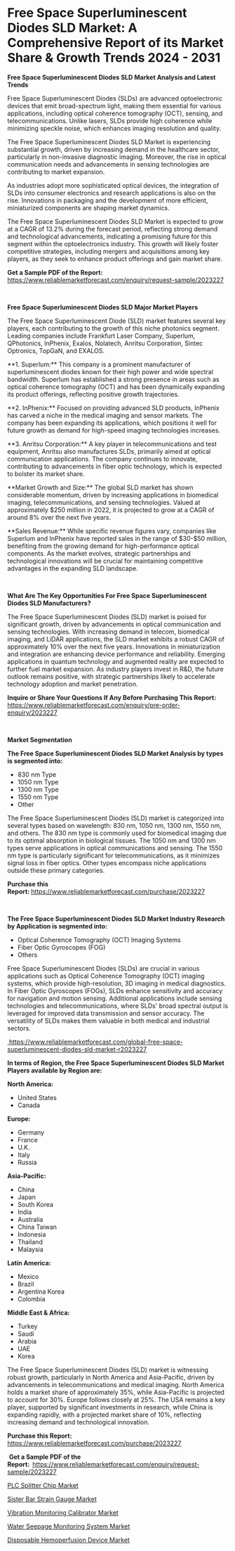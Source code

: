 <p><h1>Free Space Superluminescent Diodes SLD Market: A Comprehensive Report of its Market Share & Growth Trends 2024 - 2031</h1></p><p><strong>Free Space Superluminescent Diodes SLD Market Analysis and Latest Trends</strong></p>
<p><p>Free Space Superluminescent Diodes (SLDs) are advanced optoelectronic devices that emit broad-spectrum light, making them essential for various applications, including optical coherence tomography (OCT), sensing, and telecommunications. Unlike lasers, SLDs provide high coherence while minimizing speckle noise, which enhances imaging resolution and quality. </p><p>The Free Space Superluminescent Diodes SLD Market is experiencing substantial growth, driven by increasing demand in the healthcare sector, particularly in non-invasive diagnostic imaging. Moreover, the rise in optical communication needs and advancements in sensing technologies are contributing to market expansion. </p><p>As industries adopt more sophisticated optical devices, the integration of SLDs into consumer electronics and research applications is also on the rise. Innovations in packaging and the development of more efficient, miniaturized components are shaping market dynamics. </p><p>The Free Space Superluminescent Diodes SLD Market is expected to grow at a CAGR of 13.2% during the forecast period, reflecting strong demand and technological advancements, indicating a promising future for this segment within the optoelectronics industry. This growth will likely foster competitive strategies, including mergers and acquisitions among key players, as they seek to enhance product offerings and gain market share.</p></p>
<p><strong>Get a Sample PDF of the Report:&nbsp;</strong> <a href="https://www.reliablemarketforecast.com/enquiry/request-sample/2023227?utm_campaign=1569&utm_medium=2&utm_source=Github&utm_content=ia&utm_term=28102024&utm_id=free-space-superluminescent-diodes-sld">https://www.reliablemarketforecast.com/enquiry/request-sample/2023227</a></p>
<p>&nbsp;</p>
<p><strong>Free Space Superluminescent Diodes SLD Major Market Players</strong></p>
<p><p>The Free Space Superluminescent Diode (SLD) market features several key players, each contributing to the growth of this niche photonics segment. Leading companies include Frankfurt Laser Company, Superlum, QPhotonics, InPhenix, Exalos, Nolatech, Anritsu Corporation, Sintec Optronics, TopGaN, and EXALOS.</p><p>**1. Superlum:** This company is a prominent manufacturer of superluminescent diodes known for their high power and wide spectral bandwidth. Superlum has established a strong presence in areas such as optical coherence tomography (OCT) and has been dynamically expanding its product offerings, reflecting positive growth trajectories.</p><p>**2. InPhenix:** Focused on providing advanced SLD products, InPhenix has carved a niche in the medical imaging and sensor markets. The company has been expanding its applications, which positions it well for future growth as demand for high-speed imaging technologies increases.</p><p>**3. Anritsu Corporation:** A key player in telecommunications and test equipment, Anritsu also manufactures SLDs, primarily aimed at optical communication applications. The company continues to innovate, contributing to advancements in fiber optic technology, which is expected to bolster its market share.</p><p>**Market Growth and Size:** The global SLD market has shown considerable momentum, driven by increasing applications in biomedical imaging, telecommunications, and sensing technologies. Valued at approximately $250 million in 2022, it is projected to grow at a CAGR of around 8% over the next five years.</p><p>**Sales Revenue:** While specific revenue figures vary, companies like Superlum and InPhenix have reported sales in the range of $30-$50 million, benefiting from the growing demand for high-performance optical components. As the market evolves, strategic partnerships and technological innovations will be crucial for maintaining competitive advantages in the expanding SLD landscape.</p></p>
<p>&nbsp;</p>
<p><strong>What Are The Key Opportunities For Free Space Superluminescent Diodes SLD Manufacturers?</strong></p>
<p><p>The Free Space Superluminescent Diodes (SLD) market is poised for significant growth, driven by advancements in optical communication and sensing technologies. With increasing demand in telecom, biomedical imaging, and LiDAR applications, the SLD market exhibits a robust CAGR of approximately 10% over the next five years. Innovations in miniaturization and integration are enhancing device performance and reliability. Emerging applications in quantum technology and augmented reality are expected to further fuel market expansion. As industry players invest in R&D, the future outlook remains positive, with strategic partnerships likely to accelerate technology adoption and market penetration.</p></p>
<p><strong>Inquire or Share Your Questions If Any Before Purchasing This Report:</strong> <a href="https://www.reliablemarketforecast.com/enquiry/pre-order-enquiry/2023227?utm_campaign=1569&utm_medium=2&utm_source=Github&utm_content=ia&utm_term=28102024&utm_id=free-space-superluminescent-diodes-sld">https://www.reliablemarketforecast.com/enquiry/pre-order-enquiry/2023227</a></p>
<p>&nbsp;</p>
<p><strong>Market Segmentation</strong></p>
<p><strong>The Free Space Superluminescent Diodes SLD Market Analysis by types is segmented into:</strong></p>
<p><ul><li>830 nm Type</li><li>1050 nm Type</li><li>1300 nm Type</li><li>1550 nm Type</li><li>Other</li></ul></p>
<p><p>The Free Space Superluminescent Diodes (SLD) market is categorized into several types based on wavelength: 830 nm, 1050 nm, 1300 nm, 1550 nm, and others. The 830 nm type is commonly used for biomedical imaging due to its optimal absorption in biological tissues. The 1050 nm and 1300 nm types serve applications in optical communications and sensing. The 1550 nm type is particularly significant for telecommunications, as it minimizes signal loss in fiber optics. Other types encompass niche applications outside these primary categories.</p></p>
<p><strong>Purchase this Report:&nbsp;</strong><a href="https://www.reliablemarketforecast.com/purchase/2023227?utm_campaign=1569&utm_medium=2&utm_source=Github&utm_content=ia&utm_term=28102024&utm_id=free-space-superluminescent-diodes-sld">https://www.reliablemarketforecast.com/purchase/2023227</a></p>
<p>&nbsp;</p>
<p><strong>The Free Space Superluminescent Diodes SLD Market Industry Research by Application is segmented into:</strong></p>
<p><ul><li>Optical Coherence Tomography (OCT) Imaging Systems</li><li>Fiber Optic Gyroscopes (FOG)</li><li>Others</li></ul></p>
<p><p>Free Space Superluminescent Diodes (SLDs) are crucial in various applications such as Optical Coherence Tomography (OCT) imaging systems, which provide high-resolution, 3D imaging in medical diagnostics. In Fiber Optic Gyroscopes (FOGs), SLDs enhance sensitivity and accuracy for navigation and motion sensing. Additional applications include sensing technologies and telecommunications, where SLDs' broad spectral output is leveraged for improved data transmission and sensor accuracy. The versatility of SLDs makes them valuable in both medical and industrial sectors.</p></p>
<p><a href="https://www.reliablemarketforecast.com/global-free-space-superluminescent-diodes-sld-market-r2023227?utm_campaign=1569&utm_medium=2&utm_source=Github&utm_content=ia&utm_term=28102024&utm_id=free-space-superluminescent-diodes-sld">&nbsp;https://www.reliablemarketforecast.com/global-free-space-superluminescent-diodes-sld-market-r2023227</a></p>
<p><strong>In terms of Region, the Free Space Superluminescent Diodes SLD Market Players available by Region are:</strong></p>
<p>
    <p> <strong> North America: </strong>
        <ul>
            <li>United States</li>
            <li>Canada</li>
        </ul>
        </p> 
    <p> <strong> Europe: </strong>
        <ul>
            <li>Germany</li>
            <li>France</li>
            <li>U.K.</li>
            <li>Italy</li>
            <li>Russia</li>
        </ul>
        </p> 
    <p> <strong> Asia-Pacific: </strong>
        <ul>
            <li>China</li>
            <li>Japan</li>
            <li>South Korea</li>
            <li>India</li>
            <li>Australia</li>
            <li>China Taiwan</li>
            <li>Indonesia</li>
            <li>Thailand</li>
            <li>Malaysia</li>
        </ul>
        </p> 
    <p> <strong> Latin America: </strong>
        <ul>
            <li>Mexico</li>
            <li>Brazil</li>
            <li>Argentina Korea</li>
            <li>Colombia</li>
        </ul>
        </p> 
    <p> <strong> Middle East & Africa: </strong>
        <ul>
            <li>Turkey</li>
            <li>Saudi</li>
            <li>Arabia</li>
            <li>UAE</li>
            <li>Korea</li>
        </ul>
    </p>
    </p>
<p><p>The Free Space Superluminescent Diodes (SLD) market is witnessing robust growth, particularly in North America and Asia-Pacific, driven by advancements in telecommunications and medical imaging. North America holds a market share of approximately 35%, while Asia-Pacific is projected to account for 30%. Europe follows closely at 25%. The USA remains a key player, supported by significant investments in research, while China is expanding rapidly, with a projected market share of 10%, reflecting increasing demand and technological innovation.</p></p>
<p><strong>Purchase this Report: </strong><a href="https://www.reliablemarketforecast.com/purchase/2023227?utm_campaign=1569&utm_medium=2&utm_source=Github&utm_content=ia&utm_term=28102024&utm_id=free-space-superluminescent-diodes-sld">https://www.reliablemarketforecast.com/purchase/2023227</a></p>
<p>&nbsp;<strong>Get a Sample PDF of the Report:&nbsp;&nbsp;</strong><a href="https://www.reliablemarketforecast.com/enquiry/request-sample/2023227?utm_campaign=1569&utm_medium=2&utm_source=Github&utm_content=ia&utm_term=28102024&utm_id=free-space-superluminescent-diodes-sld">https://www.reliablemarketforecast.com/enquiry/request-sample/2023227</a></p>
<p><strong></strong></p>
<p><p><a href="https://github.com/NargisHussain432/Market-Research-Report-List-1/blob/main/plc-splitter-chip-market.md?utm_campaign=1569&utm_medium=2&utm_source=Github&utm_content=ia&utm_term=28102024&utm_id=free-space-superluminescent-diodes-sld">PLC Splitter Chip Market</a></p><p><a href="https://www.linkedin.com/pulse/sister-bar-strain-gauge-market-segmentation-applications-types-t82xf?utm_campaign=1569&utm_medium=2&utm_source=Github&utm_content=ia&utm_term=28102024&utm_id=free-space-superluminescent-diodes-sld">Sister Bar Strain Gauge Market</a></p><p><a href="https://www.linkedin.com/pulse/global-vibration-monitoring-calibrator-market-exploring-yg6xe?utm_campaign=1569&utm_medium=2&utm_source=Github&utm_content=ia&utm_term=28102024&utm_id=free-space-superluminescent-diodes-sld">Vibration Monitoring Calibrator Market</a></p><p><a href="https://www.linkedin.com/pulse/global-water-seepage-monitoring-system-market-trends-analysis-mldkf?utm_campaign=1569&utm_medium=2&utm_source=Github&utm_content=ia&utm_term=28102024&utm_id=free-space-superluminescent-diodes-sld">Water Seepage Monitoring System Market</a></p><p><a href="https://www.linkedin.com/pulse/disposable-hemoperfusion-device-market-opportunities-emerging-dstpe?utm_campaign=1569&utm_medium=2&utm_source=Github&utm_content=ia&utm_term=28102024&utm_id=free-space-superluminescent-diodes-sld">Disposable Hemoperfusion Device Market</a></p></p>
